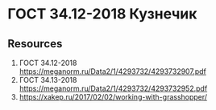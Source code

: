 # ГОСТ 34.12-2018 Кузнечик

## Resources
1. ГОСТ 34.12-2018 https://meganorm.ru/Data2/1/4293732/4293732907.pdf
2. ГОСТ 34.13-2018 https://meganorm.ru/Data2/1/4293732/4293732952.pdf
3. https://xakep.ru/2017/02/02/working-with-grasshopper/